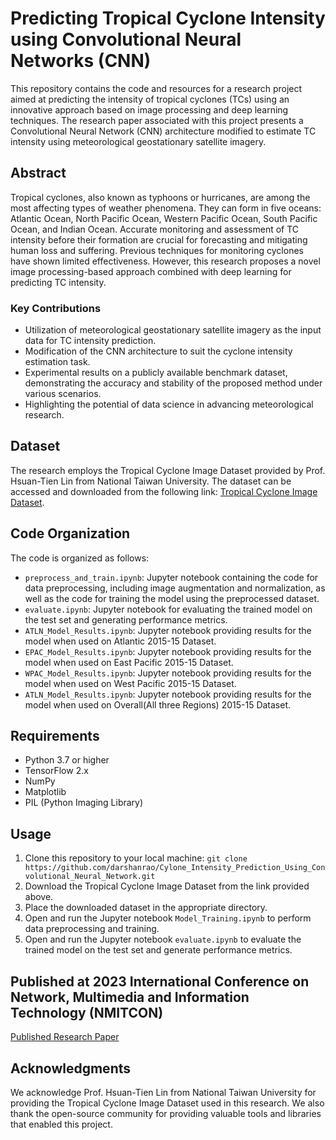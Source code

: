 # Predicting Tropical Cyclone Intensity using Convolutional Neural Networks (CNN)

This repository contains the code and resources for a research project aimed at predicting the intensity of tropical cyclones (TCs) using an innovative approach based on image processing and deep learning techniques. The research paper associated with this project presents a Convolutional Neural Network (CNN) architecture modified to estimate TC intensity using meteorological geostationary satellite imagery.

## Abstract
Tropical cyclones, also known as typhoons or hurricanes, are among the most affecting types of weather phenomena. They can form in five oceans: Atlantic Ocean, North Pacific Ocean, Western Pacific Ocean, South Pacific Ocean, and Indian Ocean. Accurate monitoring and assessment of TC intensity before their formation are crucial for forecasting and mitigating human loss and suffering. Previous techniques for monitoring cyclones have shown limited effectiveness. However, this research proposes a novel image processing-based approach combined with deep learning for predicting TC intensity.

### Key Contributions
- Utilization of meteorological geostationary satellite imagery as the input data for TC intensity prediction.
- Modification of the CNN architecture to suit the cyclone intensity estimation task.
- Experimental results on a publicly available benchmark dataset, demonstrating the accuracy and stability of the proposed method under various scenarios.
- Highlighting the potential of data science in advancing meteorological research.

## Dataset
The research employs the Tropical Cyclone Image Dataset provided by Prof. Hsuan-Tien Lin from National Taiwan University. The dataset can be accessed and downloaded from the following link: [Tropical Cyclone Image Dataset](https://www.csie.ntu.edu.tw/~htlin/program/TCIR/).

## Code Organization
The code is organized as follows:
- `preprocess_and_train.ipynb`: Jupyter notebook containing the code for data preprocessing, including image augmentation and normalization, as well as the code for training the model using the preprocessed dataset.
- `evaluate.ipynb`: Jupyter notebook for evaluating the trained model on the test set and generating performance metrics.
- `ATLN_Model_Results.ipynb`: Jupyter notebook providing results for the model when used on Atlantic 2015-15 Dataset.
- `EPAC_Model_Results.ipynb`: Jupyter notebook providing results for the model when used on East Pacific 2015-15 Dataset.
- `WPAC_Model_Results.ipynb`: Jupyter notebook providing results for the model when used on West Pacific 2015-15 Dataset.
- `ATLN_Model_Results.ipynb`: Jupyter notebook providing results for the model when used on Overall(All three Regions)  2015-15 Dataset.

## Requirements
- Python 3.7 or higher
- TensorFlow 2.x
- NumPy
- Matplotlib
- PIL (Python Imaging Library)

## Usage
1. Clone this repository to your local machine: `git clone https://github.com/darshanrao/Cylone_Intensity_Prediction_Using_Convolutional_Neural_Network.git`
2. Download the Tropical Cyclone Image Dataset from the link provided above.
3. Place the downloaded dataset in the appropriate directory.
4. Open and run the Jupyter notebook `Model_Training.ipynb` to perform data preprocessing and training.
5. Open and run the Jupyter notebook `evaluate.ipynb` to evaluate the trained model on the test set and generate performance metrics.

## Published at 2023 International Conference on Network, Multimedia and Information Technology (NMITCON)
[Published Research Paper](https://doi.org/10.1109/NMITCON58196.2023.10276163)

## Acknowledgments
We acknowledge Prof. Hsuan-Tien Lin from National Taiwan University for providing the Tropical Cyclone Image Dataset used in this research. We also thank the open-source community for providing valuable tools and libraries that enabled this project.
